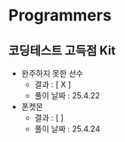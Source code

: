 # Programmers

## 코딩테스트 고득점 Kit
- 완주하지 못한 선수
  - 결과 : [ X ]
  - 풀이 날짜 : 25.4.22
- 폰켓몬
  - 결과 : [  ]
  - 풀이 날짜 : 25.4.24